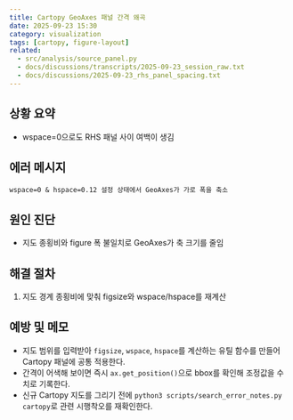 ```yaml
---
title: Cartopy GeoAxes 패널 간격 왜곡
date: 2025-09-23 15:30
category: visualization
tags: [cartopy, figure-layout]
related:
  - src/analysis/source_panel.py
  - docs/discussions/transcripts/2025-09-23_session_raw.txt
  - docs/discussions/2025-09-23_rhs_panel_spacing.txt
---
```


## 상황 요약
- wspace=0으로도 RHS 패널 사이 여백이 생김

## 에러 메시지
```
wspace=0 & hspace=0.12 설정 상태에서 GeoAxes가 가로 폭을 축소
```

## 원인 진단
- 지도 종횡비와 figure 폭 불일치로 GeoAxes가 축 크기를 줄임

## 해결 절차
1. 지도 경계 종횡비에 맞춰 figsize와 wspace/hspace를 재계산

## 예방 및 메모
- 지도 범위를 입력받아 `figsize`, `wspace`, `hspace`를 계산하는 유틸 함수를 만들어 Cartopy 패널에 공통 적용한다.
- 간격이 어색해 보이면 즉시 `ax.get_position()`으로 bbox를 확인해 조정값을 수치로 기록한다.
- 신규 Cartopy 지도를 그리기 전에 `python3 scripts/search_error_notes.py cartopy`로 관련 시행착오를 재확인한다.
